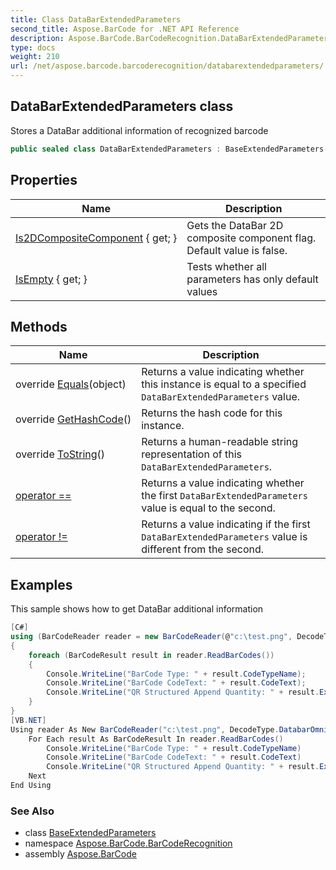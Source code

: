 ```yaml
---
title: Class DataBarExtendedParameters
second_title: Aspose.BarCode for .NET API Reference
description: Aspose.BarCode.BarCodeRecognition.DataBarExtendedParameters class. Stores a DataBar additional information of recognized barcode
type: docs
weight: 210
url: /net/aspose.barcode.barcoderecognition/databarextendedparameters/
---
```

## DataBarExtendedParameters class

Stores a DataBar additional information of recognized barcode

```csharp
public sealed class DataBarExtendedParameters : BaseExtendedParameters
```

## Properties

| Name | Description |
| --- | --- |
| [Is2DCompositeComponent](../../aspose.barcode.barcoderecognition/databarextendedparameters/is2dcompositecomponent/) { get; } | Gets the DataBar 2D composite component flag. Default value is false. |
| [IsEmpty](../../aspose.barcode.barcoderecognition/baseextendedparameters/isempty/) { get; } | Tests whether all parameters has only default values |

## Methods

| Name | Description |
| --- | --- |
| override [Equals](../../aspose.barcode.barcoderecognition/databarextendedparameters/equals/)(object) | Returns a value indicating whether this instance is equal to a specified `DataBarExtendedParameters` value. |
| override [GetHashCode](../../aspose.barcode.barcoderecognition/databarextendedparameters/gethashcode/)() | Returns the hash code for this instance. |
| override [ToString](../../aspose.barcode.barcoderecognition/databarextendedparameters/tostring/)() | Returns a human-readable string representation of this `DataBarExtendedParameters`. |
| [operator ==](../../aspose.barcode.barcoderecognition/databarextendedparameters/op_equality/) | Returns a value indicating whether the first `DataBarExtendedParameters` value is equal to the second. |
| [operator !=](../../aspose.barcode.barcoderecognition/databarextendedparameters/op_inequality/) | Returns a value indicating if the first `DataBarExtendedParameters` value is different from the second. |

## Examples

This sample shows how to get DataBar additional information

```csharp
[C#]
using (BarCodeReader reader = new BarCodeReader(@"c:\test.png", DecodeType.DatabarOmniDirectional))
{
    foreach (BarCodeResult result in reader.ReadBarCodes())
    {
        Console.WriteLine("BarCode Type: " + result.CodeTypeName);
        Console.WriteLine("BarCode CodeText: " + result.CodeText);
        Console.WriteLine("QR Structured Append Quantity: " + result.Extended.QR.QRStructuredAppendModeBarCodesQuantity);
    }
}
[VB.NET]
Using reader As New BarCodeReader("c:\test.png", DecodeType.DatabarOmniDirectional)
    For Each result As BarCodeResult In reader.ReadBarCodes()
        Console.WriteLine("BarCode Type: " + result.CodeTypeName)
        Console.WriteLine("BarCode CodeText: " + result.CodeText)
        Console.WriteLine("QR Structured Append Quantity: " + result.Extended.QR.QRStructuredAppendModeBarCodesQuantity)
    Next
End Using
```

### See Also

* class [BaseExtendedParameters](../baseextendedparameters/)
* namespace [Aspose.BarCode.BarCodeRecognition](../../aspose.barcode.barcoderecognition/)
* assembly [Aspose.BarCode](../../)


